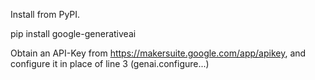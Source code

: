 Install from PyPI.

pip install google-generativeai

Obtain an API-Key from https://makersuite.google.com/app/apikey, and configure it in place of line 3 (genai.configure...)

